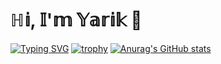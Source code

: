 # ℍ𝕚, 𝕀'𝕞 𝕐𝕒𝕣𝕚𝕜 👋
[![Typing SVG](https://readme-typing-svg.herokuapp.com?color=%2336BCF7&lines=Computer+science+student)](https://git.io/typing-svg)
[![trophy](https://github-profile-trophy.vercel.app/?username=WarriorOFlonelinesS&theme=onedark)](https://github.com/ryo-ma/github-profile-trophy)
[![Anurag's GitHub stats](https://github-readme-stats.vercel.app/api?username=WarriorOFlonelinesS=anuraghazra)](https://github.com/anuraghazra/github-readme-stats)

